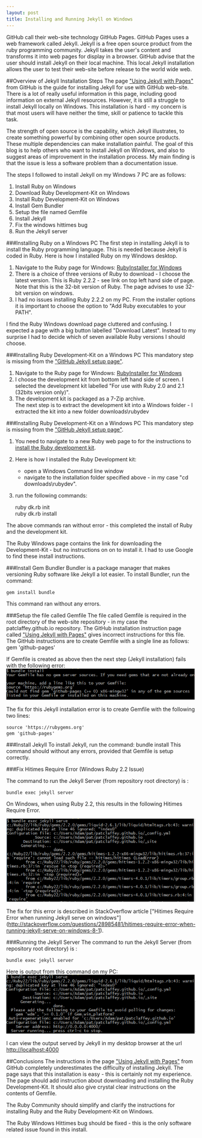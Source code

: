 ```yaml
---
layout: post
title: Installing and Running Jekyll on Windows
---
```

GitHub call their web-site technology GitHub Pages.
GitHub Pages uses a web framework called Jekyll.
Jekyll is a free open source product from the ruby programming community.
Jekyll takes the user's content and transforms it into web pages for display in a browser.
GitHub advise that the user should install Jekyll on their local machine.
This local Jekyll installation allows the user to test their web-site before release to the world wide web.

 
##Overview of Jekyll Installation Steps
The page ["Using Jekyll with Pages"](https://help.github.com/articles/using-jekyll-with-pages/) from GitHub
is the guide for installing Jekyll for use with GitHub web-site.
There is a lot of really useful information in this page, including good information on external Jekyll resources.
However, it is still a struggle to install Jekyll locally on Windows.
This installation is hard - my concern is that most users will have neither the time, skill or patience to tackle this task.

The strength of open source is the capability, which Jekyll illustrates, to create something powerful by combining other open source products.
These multiple dependencies can make installation painful.
The goal of this blog is to help others who want to install Jekyll on Windows,
and also to suggest areas of improvement in the installation process.
My main finding is that the issue is less a software problem than a documentation issue.



The steps I followed to install Jekyll on my Windows 7 PC are as follows:

1. Install Ruby on Windows
2. Download Ruby Development-Kit on Windows
3. Install Ruby Development-Kit on Windows
4. Install Gem Bundler
5. Setup the file named Gemfile
6. Install Jekyll
7. Fix the windows hittimes bug
8. Run the Jekyll server

 

###Installing Ruby on a Windows PC
The first step in installing Jekyll is to install the Ruby programming language.
This is needed because Jekyll is coded in Ruby.
Here is how I installed Ruby on my Windows desktop.

1. Navigate to the Ruby page for Windows: [RubyInstaller for Windows]( http://rubyinstaller.org/downloads/)
2. There is a choice of three versions of Ruby to download - I choose the latest version.
This is Ruby 2.2.2 - see link on top left hand side of page.
Note that this is the 32-bit version of Ruby.  The page advises to use 32-bit version on windows.
3. I had no issues installing Ruby 2.2.2 on my PC.  From the installer options it is important to choose the option to "Add Ruby executables to your PATH".

I find the Ruby Windows download page cluttered and confusing.  I expected a page with a big button labelled "Download Latest".
Instead to my surprise I had to decide which of seven available Ruby versions I should choose.


###Installing Ruby Development-Kit on a Windows PC
This mandatory step is missing from the ["GitHub Jekyll setup page"](https://help.github.com/articles/using-jekyll-with-pages/).

1. Navigate to the Ruby page for Windows: [RubyInstaller for Windows]( http://rubyinstaller.org/downloads/)
2. I choose the development kit from bottom left hand side of screen.
I selected the development kit labelled "For use with Ruby 2.0 and 2.1 (32bits version only)".
3. The development kit is packaged as a 7-Zip archive.  
The next step is to extract the development kit into a Windows folder - I extracted the kit into a new folder downloads\rubydev


###Installing Ruby Development-Kit on a Windows PC
This mandatory step is missing from the ["GitHub Jekyll setup page"](https://help.github.com/articles/using-jekyll-with-pages/).

1. You need to navigate to a new Ruby web page to for the instructions to [install the Ruby development kit](https://github.com/oneclick/rubyinstaller/wiki/Development-Kit).
2. Here is how I installed the Ruby Development kit:
   -  open a Windows Command line window 
   -  navigate to the installation folder specified above - in my case "cd downloads\rubydev".
3. run the following commands:

    ruby dk.rb init    
    ruby dk.rb install    
    
The above commands ran without error -  this completed the install of Ruby and the development kit.

The Ruby Windows page contains the link for downloading the Development-Kit - but no instructions on on to install it.
I had to use Google to find these install instructions.

###Install Gem Bundler
Bundler is a package manager that makes versioning Ruby software like Jekyll a lot easier.
To install Bundler, run the command:

    gem install bundle
This command ran without any errors.


###Setup the file called Gemfile
The file called Gemfile is required in the root directory of the web-site repository - in my case the patclaffey.github.io repository.
The GitHub installation instruction page called ["Using Jekyll with Pages"](https://help.github.com/articles/using-jekyll-with-pages/) gives incorrect
instructions for this file.  The GitHub instructions are to create Gemfile with a single line as follows:    
gem 'github-pages'   

If Gemfile is created as above then the next step (Jekyll installation) fails with the following error:     
![Jekyll Install Error](/images/jekyll_install_error.PNG)

The fix for this Jekyll installation error is to create Gemfile with the following two lines:

    source 'https://rubygems.org'   
    gem 'github-pages'   


###Install Jekyll
To install Jekyll, run the command:
    bundle install
This command should without any errors, provided that Gemfile is setup correctly.
 
###Fix Hitimes Require Error  (Windows Ruby 2.2 Issue)
   
The command to run the Jekyll Server (from repository root directory) is :
  
    bundle exec jekyll server    

On Windows, when using Ruby 2.2,  this results in the following Hitimes Require Error.

![Jekyll Run Error](/images/jekyll_run_error.PNG)
 
The fix for this error is described in StackOverflow article ["Hitimes Require Error when running Jekyll serve on windows"]
(http://stackoverflow.com/questions/28985481/hitimes-require-error-when-running-jekyll-serve-on-windows-8-1).
 
###Running the Jekyll Server
The command to run the Jekyll Server (from repository root directory) is :

    bundle exec jekyll server    

Here is output from this command on my PC:   
![Jekyll Run Error](/images/jekyll_run.PNG)
 

I can view the output served by Jekyll in my desktop browser at the url [http://localhost:4000](http://localhost:4000)


##Conclusions
The instructions in the page ["Using Jekyll with Pages"](https://help.github.com/articles/using-jekyll-with-pages/) from GitHub completely
underestimates the difficulty of installing Jekyll.  The page says that this installation is easy - this is certainly not my experience.
The page should add instruction about downloading and installing the Ruby Development-Kit.
It should also give crystal clear instructions on the contents of Gemfile.

The Ruby Community should simplify and clarify the instructions for installing Ruby and the Ruby Development-Kit on Windows.

The Ruby Windows Hittimes bug should be fixed - this is the only software related issue found in this install.



